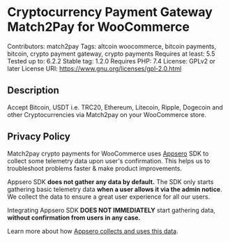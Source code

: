 # Cryptocurrency Payment Gateway Match2Pay for WooCommerce

Contributors: match2pay
Tags: altcoin woocommerce, bitcoin payments, bitcoin, crypto payment gateway, crypto payments
Requires at least: 5.5
Tested up to: 6.2.2
Stable tag: 1.2.0
Requires PHP: 7.4
License: GPLv2 or later
License URI: https://www.gnu.org/licenses/gpl-2.0.html

## Description 

Accept Bitcoin, USDT i.e. TRC20, Ethereum, Litecoin, Ripple, Dogecoin and other Cryptocurrencies via Match2pay on your WooCommerce store.

## Privacy Policy

Match2pay crypto payments for WooCommerce uses [Appsero](https://appsero.com) SDK to collect some telemetry data upon user's confirmation. This helps us to troubleshoot problems faster & make product improvements.

Appsero SDK **does not gather any data by default.** The SDK only starts gathering basic telemetry data **when a user allows it via the admin notice**. We collect the data to ensure a great user experience for all our users.

Integrating Appsero SDK **DOES NOT IMMEDIATELY** start gathering data, **without confirmation from users in any case.**

Learn more about how [Appsero collects and uses this data](https://appsero.com/privacy-policy/).

